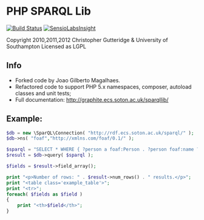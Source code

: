 # PHP SPARQL Lib
[![Build Status](https://travis-ci.org/byjg/PHP-SPARQL-Lib.svg?branch=master)](https://travis-ci.org/byjg/PHP-SPARQL-Lib)
[![SensioLabsInsight](https://insight.sensiolabs.com/projects/41d16c0b-fdd6-4c00-8b46-9197b9489659/mini.png)](https://insight.sensiolabs.com/projects/41d16c0b-fdd6-4c00-8b46-9197b9489659)

Copyright 2010,2011,2012 Christopher Gutteridge & University of Southampton
Licensed as LGPL

## Info
* Forked code by Joao Gilberto Magalhaes.
* Refactored code to support PHP 5.x namespaces, composer, autoload classes and unit tests;
* Full documentation: http://graphite.ecs.soton.ac.uk/sparqllib/

## Example:

```php
$db = new \SparQL\Connection( "http://rdf.ecs.soton.ac.uk/sparql/" );
$db->ns( "foaf","http://xmlns.com/foaf/0.1/" );

$sparql = "SELECT * WHERE { ?person a foaf:Person . ?person foaf:name ?name } LIMIT 5";
$result = $db->query( $sparql );

$fields = $result->field_array();

print "<p>Number of rows: " . $result->num_rows() . " results.</p>";
print "<table class='example_table'>";
print "<tr>";
foreach( $fields as $field )
{
	print "<th>$field</th>";
}
```


